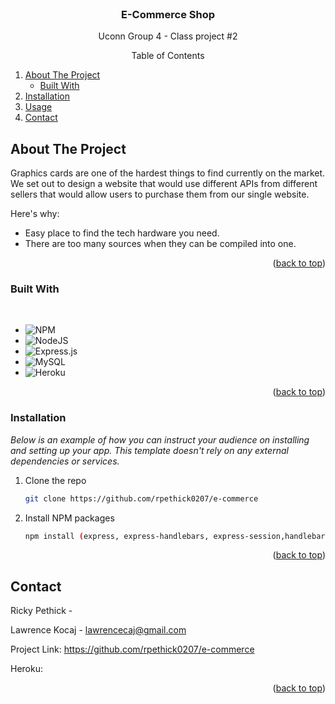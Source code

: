 <div id="top"></div>

<br />
<div align="center">
  <h3 align="center">E-Commerce Shop</h3>

  <p align="center">
    Uconn Group 4 - Class project #2
  </p>
</div>



<!-- TABLE OF CONTENTS -->

  <summary align="center">Table of Contents</summary>
  <ol>
    <li>
      <a href="#about-the-project">About The Project</a>
      <ul>
        <li><a href="#built-with">Built With</a></li>
      </ul>
    </li>
    <li>
      <a href="#installation">Installation</a>
    </li>
    <li><a href="#usage">Usage</a></li>
    <li>
      <a href="#contact">Contact</a>
      <ul>
  </ol>




<!-- ABOUT THE PROJECT -->
## About The Project



Graphics cards are one of the hardest things to find currently on the market. We set out to design a website that would use different APIs from different sellers that would allow users to purchase them from our single website.

Here's why:
* Easy place to find the tech hardware you need.
* There are too many sources when they can be compiled into one.


<p align="right">(<a href="#top">back to top</a>)</p>



### Built With
<br>

* ![NPM](https://img.shields.io/badge/NPM-%23000000.svg?style=for-the-badge&logo=npm&logoColor=white)
* ![NodeJS](https://img.shields.io/badge/node.js-6DA55F?style=for-the-badge&logo=node.js&logoColor=white)
* ![Express.js](https://img.shields.io/badge/express.js-%23404d59.svg?style=for-the-badge&logo=express&logoColor=%2361DAFB)
* ![MySQL](https://img.shields.io/badge/mysql-%2300f.svg?style=for-the-badge&logo=mysql&logoColor=white)
* ![Heroku](https://img.shields.io/badge/heroku-%23430098.svg?style=for-the-badge&logo=heroku&logoColor=white)


<p align="right">(<a href="#top">back to top</a>)</p>

### Installation

_Below is an example of how you can instruct your audience on installing and setting up your app. This template doesn't rely on any external dependencies or services._

1. Clone the repo
   ```sh
   git clone https://github.com/rpethick0207/e-commerce
   ```
3. Install NPM packages
   ```sh
   npm install (express, express-handlebars, express-session,handlebars, mysql2, sequelize)
   ```

<p align="right">(<a href="#top">back to top</a>)</p>

<!-- CONTACT -->
## Contact

Ricky Pethick - 

Lawrence Kocaj - lawrencecaj@gmail.com

Project Link: https://github.com/rpethick0207/e-commerce

Heroku: 
<p align="right">(<a href="#top">back to top</a>)</p>













[Node-url]: https://nodejs.org/en/

